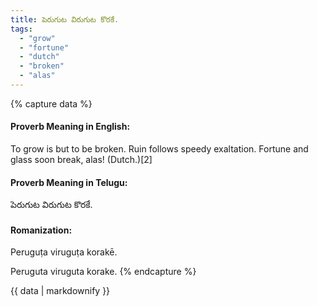 ```yaml
---
title: పెరుగుట విరుగుట కొరకే.
tags:
  - "grow"
  - "fortune"
  - "dutch"
  - "broken"
  - "alas"
---
```


{% capture data %}
#### Proverb Meaning in English:
To grow is but to be broken.
Ruin follows speedy exaltation.
Fortune and glass soon break, alas! (Dutch.)[2]

#### Proverb Meaning in Telugu:
పెరుగుట విరుగుట కొరకే.

#### Romanization:
Peruguṭa viruguṭa korakē.

Peruguta viruguta korake.
{% endcapture %}

{{ data | markdownify }}

